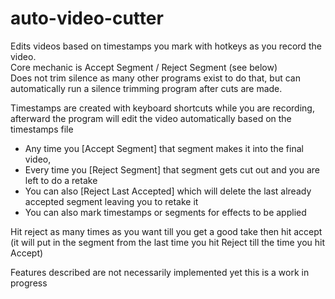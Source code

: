 # auto-video-cutter
Edits videos based on timestamps you mark with hotkeys as you record the video. \
Core mechanic is Accept Segment / Reject Segment (see below) \
Does not trim silence as many other programs exist to do that, but can automatically run a silence trimming program after cuts are made.

Timestamps are created with keyboard shortcuts while you are recording, afterward the program will edit the video automatically based on the timestamps file
 

- Any time you [Accept Segment] that segment makes it into the final video, 
- Every time you [Reject Segment] that segment gets cut out and you are left to do a retake
- You can also [Reject Last Accepted] which will delete the last already accepted segment leaving you to retake it 
- You can also mark timestamps or segments for effects to be applied

Hit reject as many times as you want till you get a good take then hit accept (it will put in the segment from the last time you hit Reject till the time you hit Accept) 




Features described are not necessarily implemented yet this is a work in progress
